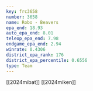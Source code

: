 ```yaml
---
key: frc3658
number: 3658
name: Robo - Beavers
epa_end: 18.93
auto_epa_end: 8.01
teleop_epa_end: 7.98
endgame_epa_end: 2.94
winrate: 0.4306
district_epa_rank: 176
district_epa_percentile: 0.6556
type: Team
---
```

[[2024mibat]]
[[2024miken]]
